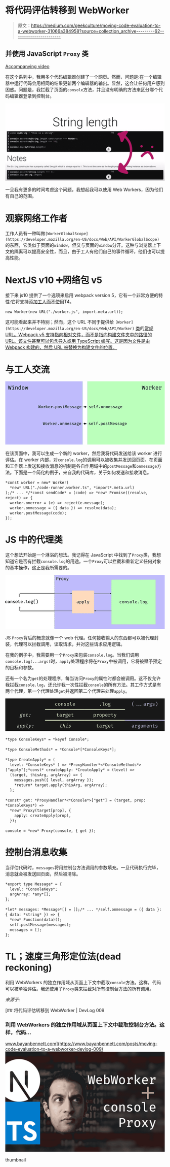 # 将代码评估转移到 WebWorker

> 原文：<https://medium.com/geekculture/moving-code-evaluation-to-a-webworker-31066a384958?source=collection_archive---------62----------------------->

## 并使用 JavaScript `Proxy` 类

[Accompanying video](https://www.youtube.com/watch?v=EEyZGmmdV10)

在这个系列中，我用多个代码编辑器创建了一个网页。然而，问题是:在一个编辑器中运行代码会用相同的结果更新两个编辑器的输出。显然，这会让任何用户感到困惑。问题是，我拦截了页面的`console`方法，并且没有明确的方法来区分哪个代码编辑器登录到控制台。

![](img/031546a7b00624cde6e5d800a1146c74.png)

一旦我有更多的时间考虑这个问题，我想起我可以使用 Web Workers，因为他们有自己的范围。

# 观察网络工作者

工作人员有一种叫做`[WorkerGlobalScope](https://developer.mozilla.org/en-US/docs/Web/API/WorkerGlobalScope)` 的东西，它类似于页面的`window`，但又与页面的`window`分开。这种与浏览器上下文的隔离可以提高安全性，而且，由于工人有他们自己的事件循环，他们也可以提高性能。

# NextJS v10 ➕网络包 v5

接下来 js10 提供了一个选项来启用 webpack version 5，它有一个非常方便的特性:它将支持[添加工人而不使用](https://webpack.js.org/guides/web-workers/#syntax)T4。

```
new Worker(new URL("./worker.js", import.meta.url));
```

这可能看起来并不特别；然而，这个 URL 不同于提供给 `[Worker](https://developer.mozilla.org/en-US/docs/Web/API/Worker)` [类](https://developer.mozilla.org/en-US/docs/Web/API/Worker)的[常规 URL。Webpack v5 支持指向相对文件，而不是指向构建文件夹中的路径的 URL。该文件甚至可以包含导入或用 TypeScript 编写。这是因为文件是由 Webpack 构建的，然后 URL 被替换为构建文件的位置。](https://developer.mozilla.org/en-US/docs/Web/API/Worker)

# 与工人交流

![](img/056df96a942a5c7e24776fe0184b65e7.png)

在该页面中，我可以生成一个新的 worker，然后我将代码发送给该 worker 进行评估。在 worker 内部，对`console.log`的调用可以被收集并发送回页面。在页面和工作器上发送和接收消息的机制是各自作用域中的`postMessage`和`onmessage`方法。下面是一个简化的例子，来自我的代码库，关于如何发送和接收消息。

```
*const worker = new* Worker(
  *new* URL("./code-runner.worker.ts", *import*.meta.url)
);/* ... */*const sendCode* = (code) => *new* Promise((resolve, reject) => {
  worker.onerror = (e) => reject(e.message);
  worker.onmessage = ({ data }) => resolve(data);
  worker.postMessage(code);
});
```

# JS 中的代理类

这个想法开始是一个淋浴的想法。我记得在 JavaScript 中找到了`Proxy`类，我想知道它是否有拦截`console.log`的用途。一个`Proxy`可以拦截和重新定义任何对象的基本操作，这正是我所需要的。

![](img/d05f737ec1a16cceb5c158d76a444c58.png)

JS `Proxy`背后的概念就像一个 web 代理。任何接收输入的东西都可以被代理封装，代理可以拦截调用，读取请求，并对这些请求应用逻辑。

在我的例子中，我需要用一个`Proxy`来包装`console.log`。当我们调用`console.log(...args)`时，`apply`处理程序将在`Proxy`中被调用，它将被赋予预定的目标和参数。

还有一个名为`get`的处理程序，每当访问`Proxy`的属性时都会被调用。这不仅允许我拦截`console.log`，还允许我一次性拦截`console`的所有方法。其工作方式是有两个代理，第一个代理处理`get`并返回第二个代理来处理`apply`。

![](img/fa5b5b114595f73069b0b105bcf28861.png)

```
*type ConsoleKeys* = *keyof Console*;

*type ConsoleMethods* = *Console*[*ConsoleKeys*];

*type CreateApply* = (
  level: *ConsoleKeys* ) => *ProxyHandler*<*ConsoleMethods*>["apply"];*const* createApply: *CreateApply* = (level) =>
  (target, thisArg, argArray) => {
    messages.push({ level, argArray });
    *return* target.apply(thisArg, argArray);
  };

*const* get: *ProxyHandler*<*Console*>["get"] = (target, prop: *ConsoleKeys*) =>
  *new* Proxy(target[prop], {
    apply: createApply(prop),
  });

console = *new* Proxy(console, { get });
```

# 控制台消息收集

当评估代码时，`messages`将用控制台方法调用的参数填充。一旦代码执行完毕，消息就会被发送回页面，然后被清除。

```
*export type Message* = {
  level: *ConsoleKeys*;
  argArray: *any*[];
};

*let* messages: *Message*[] = [];/* ... */self.onmessage = ({ data }: { data: *string* }) => {
  *new* Function(data)();
  self.postMessage(messages);
  messages = [];
};
```

# TL；速度三角形定位法(dead reckoning)

利用 WebWorkers 的独立作用域从页面上下文中截取`console`方法。这样，代码可以被单独评估。我还使用了`Proxy`类来拦截对所有控制台方法的所有调用。

*来源于:*

[](https://www.bayanbennett.com/posts/moving-code-evaluation-to-a-webworker-devlog-009) [## 将代码评估转移到 WebWorker | DevLog 009

### 利用 WebWorkers 的独立作用域从页面上下文中截取控制台方法。这样，代码…

www.bayanbennett.com](https://www.bayanbennett.com/posts/moving-code-evaluation-to-a-webworker-devlog-009) ![](img/31bf1726c783c1a6d140c6c1e9c9ac84.png)

thumbnail